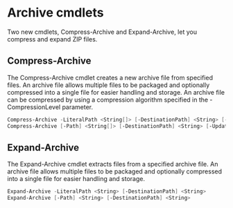 # Archive cmdlets

Two new cmdlets, Compress-Archive and Expand-Archive, let you compress and expand ZIP files.

## Compress-Archive
The Compress-Archive cmdlet creates a new archive file from specified files. An archive file allows multiple files to be packaged and optionally compressed into a single file for easier handling and storage. An archive file can be compressed by using a compression algorithm specified in the -CompressionLevel parameter.
```PowerShell
Compress-Archive -LiteralPath <String[]> [-DestinationPath] <String> [-Update] [-CompressionLevel <Microsoft.PowerShell.Commands.CompressionLevel>] 
Compress-Archive [-Path] <String[]> [-DestinationPath] <String> [-Update] [-CompressionLevel <Microsoft.PowerShell.Commands.CompressionLevel>]
```

## Expand-Archive
The Expand-Archive cmdlet extracts files from a specified archive file. An archive file allows multiple files to be packaged and optionally compressed into a single file for easier handling and storage.
```PowerShell
Expand-Archive -LiteralPath <String> [-DestinationPath] <String>
Expand-Archive [-Path] <String> [-DestinationPath] <String>
```
